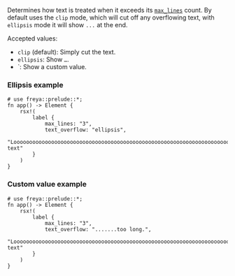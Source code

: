 Determines how text is treated when it exceeds its [`max_lines`](#max_lines) count. By default uses the `clip` mode, which will cut off any overflowing text, with `ellipsis` mode it will show `...` at the end.

Accepted values:

- `clip` (default): Simply cut the text.
- `ellipsis`: Show `…`.
- `<custom-value>: Show a custom value.

### Ellipsis example

```rust, no_run
# use freya::prelude::*;
fn app() -> Element {
    rsx!(
        label {
            max_lines: "3",
            text_overflow: "ellipsis",
            "Looooooooooooooooooooooooooooooooooooooooooooooooooooooooooooooooooooooooooooooooooooooong text"
        }
    )
}
```

### Custom value example

```rust, no_run
# use freya::prelude::*;
fn app() -> Element {
    rsx!(
        label {
            max_lines: "3",
            text_overflow: ".......too long.",
            "Looooooooooooooooooooooooooooooooooooooooooooooooooooooooooooooooooooooooooooooooooooooong text"
        }
    )
}
```

